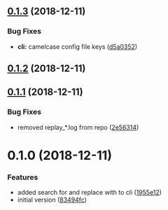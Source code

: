 ## [0.1.3](https://github.com/nidkil/use-pkg-version/compare/v0.1.2...v0.1.3) (2018-12-11)


### Bug Fixes

* **cli:** camelcase config file keys ([d5a0352](https://github.com/nidkil/use-pkg-version/commit/d5a0352))



## [0.1.2](https://github.com/nidkil/use-pkg-version/compare/v0.1.1...v0.1.2) (2018-12-11)



## [0.1.1](https://github.com/nidkil/use-pkg-version/compare/v0.1.0...v0.1.1) (2018-12-11)


### Bug Fixes

* removed replay_*.log from repo ([2e56314](https://github.com/nidkil/use-pkg-version/commit/2e56314))



# 0.1.0 (2018-12-11)


### Features

* added search for and replace with to cli ([1955e12](https://github.com/nidkil/use-pkg-version/commit/1955e12))
* initial version ([83494fc](https://github.com/nidkil/use-pkg-version/commit/83494fc))



